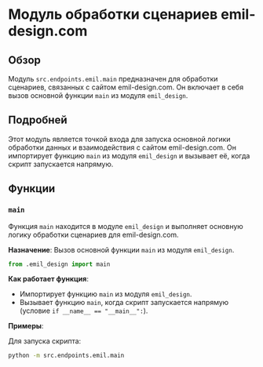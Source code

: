 # Модуль обработки сценариев emil-design.com

## Обзор

Модуль `src.endpoints.emil.main` предназначен для обработки сценариев, связанных с сайтом emil-design.com. Он включает в себя вызов основной функции `main` из модуля `emil_design`.

## Подробней

Этот модуль является точкой входа для запуска основной логики обработки данных и взаимодействия с сайтом emil-design.com. Он импортирует функцию `main` из модуля `emil_design` и вызывает её, когда скрипт запускается напрямую.

## Функции

### `main`

Функция `main` находится в модуле `emil_design` и выполняет основную логику обработки сценариев для emil-design.com.

**Назначение**: Вызов основной функции `main` из модуля `emil_design`.

```python
from .emil_design import main
```

**Как работает функция**:
- Импортирует функцию `main` из модуля `emil_design`.
- Вызывает функцию `main`, когда скрипт запускается напрямую (условие `if __name__ == "__main__":`).

**Примеры**:

Для запуска скрипта:

```bash
python -m src.endpoints.emil.main
```